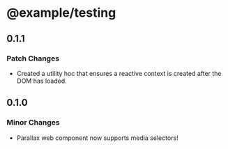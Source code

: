 # @example/testing

## 0.1.1

### Patch Changes

- Created a utility hoc that ensures a reactive context is created after the DOM has loaded.

## 0.1.0

### Minor Changes

- Parallax web component now supports media selectors!

